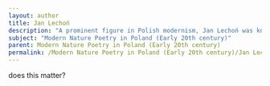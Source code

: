 ```yaml
---
layout: author
title: Jan Lechoń
description: "A prominent figure in Polish modernism, Jan Lechoń was known for his lyrical poetry that often celebrated nature and its beauty, integrating personal reflections with vivid imagery of the natural world."
subject: "Modern Nature Poetry in Poland (Early 20th century)"
parent: Modern Nature Poetry in Poland (Early 20th century)
permalink: /Modern Nature Poetry in Poland (Early 20th century)/Jan Lechoń/
---
```


does this matter?
